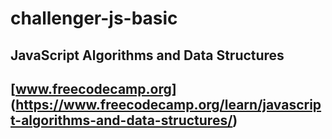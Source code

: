 # challenger-js-basic
## JavaScript Algorithms and Data Structures 
## [www.freecodecamp.org] (https://www.freecodecamp.org/learn/javascript-algorithms-and-data-structures/)

